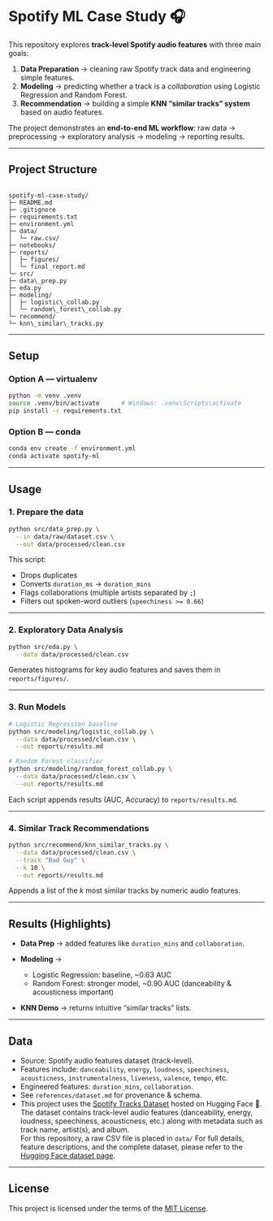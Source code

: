 
# Spotify ML Case Study 🎧

This repository explores **track-level Spotify audio features** with three main goals:

1. **Data Preparation** → cleaning raw Spotify track data and engineering simple features.  
2. **Modeling** → predicting whether a track is a *collaboration* using Logistic Regression and Random Forest.  
3. **Recommendation** → building a simple **KNN “similar tracks” system** based on audio features.  

The project demonstrates an **end-to-end ML workflow**: raw data → preprocessing → exploratory analysis → modeling → reporting results.

---

##  Project Structure
```

spotify-ml-case-study/
├─ README.md
├─ .gitignore
├─ requirements.txt
├─ environment.yml
├─ data/
│  └─ raw.csv/              
├─ notebooks/           
├─ reports/
│  ├─ figures/         
│  └─ final_report.md             
└─ src/
├─ data\_prep.py            
├─ eda.py                    
├─ modeling/
│  ├─ logistic\_collab.py    
│  └─ random\_forest\_collab.py
└─ recommend/
└─ knn\_similar\_tracks.py  

````

---

##  Setup

### Option A — virtualenv
```bash
python -m venv .venv
source .venv/bin/activate      # Windows: .venv\Scripts\activate
pip install -r requirements.txt
````

### Option B — conda

```bash
conda env create -f environment.yml
conda activate spotify-ml
```

---

##  Usage

### 1. Prepare the data

```bash
python src/data_prep.py \
  --in data/raw/dataset.csv \
  --out data/processed/clean.csv
```

This script:

* Drops duplicates
* Converts `duration_ms` → `duration_mins`
* Flags collaborations (multiple artists separated by `;`)
* Filters out spoken-word outliers (`speechiness >= 0.66`)

---

### 2. Exploratory Data Analysis

```bash
python src/eda.py \
  --data data/processed/clean.csv
```

Generates histograms for key audio features and saves them in `reports/figures/`.

---

### 3. Run Models

```bash
# Logistic Regression baseline
python src/modeling/logistic_collab.py \
  --data data/processed/clean.csv \
  --out reports/results.md

# Random Forest classifier
python src/modeling/random_forest_collab.py \
  --data data/processed/clean.csv \
  --out reports/results.md
```

Each script appends results (AUC, Accuracy) to `reports/results.md`.

---

### 4. Similar Track Recommendations

```bash
python src/recommend/knn_similar_tracks.py \
  --data data/processed/clean.csv \
  --track "Bad Guy" \
  --k 10 \
  --out reports/results.md
```

Appends a list of the *k* most similar tracks by numeric audio features.

---

##  Results (Highlights)

* **Data Prep** → added features like `duration_mins` and `collaboration`.
* **Modeling** →

  * Logistic Regression: baseline, \~0.63 AUC
  * Random Forest: stronger model, \~0.90 AUC (danceability & acousticness important)
* **KNN Demo** → returns intuitive “similar tracks” lists.

---

##  Data

* Source: Spotify audio features dataset (track-level).
* Features include: `danceability`, `energy`, `loudness`, `speechiness`, `acousticness`, `instrumentalness`, `liveness`, `valence`, `tempo`, etc.
* Engineered features: `duration_mins`, `collaboration`.
* See `references/dataset.md` for provenance & schema.
* This project uses the [Spotify Tracks Dataset](https://huggingface.co/datasets/maharshipandya/spotify-tracks-dataset) hosted on Hugging Face 🤗.  
The dataset contains track-level audio features (danceability, energy, loudness, speechiness, acousticness, etc.) along with metadata such as track name, artist(s), and album.  
For this repository, a raw CSV file is placed in `data/` 
For full details, feature descriptions, and the complete dataset, please refer to the [Hugging Face dataset page](https://huggingface.co/datasets/maharshipandya/spotify-tracks-dataset).
---
##  License

This project is licensed under the terms of the [MIT License](LICENSE).


